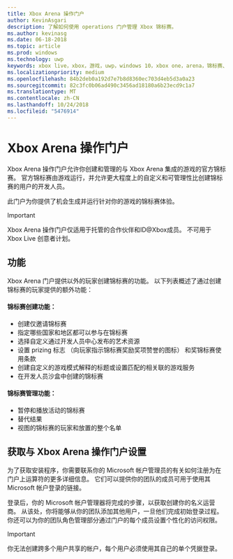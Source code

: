 ```yaml
---
title: Xbox Arena 操作门户
author: KevinAsgari
description: 了解如何使用 operations 门户管理 Xbox 锦标赛。
ms.author: kevinasg
ms.date: 06-18-2018
ms.topic: article
ms.prod: windows
ms.technology: uwp
keywords: xbox live，xbox，游戏，uwp，windows 10，xbox one，arena，锦标赛、 操作，门户
ms.localizationpriority: medium
ms.openlocfilehash: 84b2deb0a192d7e7b8d8360ec703d4eb5d3a0a23
ms.sourcegitcommit: 82c3fc0b06ad490c3456ad18180a6b23ecd9c1a7
ms.translationtype: MT
ms.contentlocale: zh-CN
ms.lasthandoff: 10/24/2018
ms.locfileid: "5476914"
---
```

# <a name="xbox-arena-operations-portal"></a>Xbox Arena 操作门户



Xbox Arena 操作门户允许你创建和管理的与 Xbox Arena 集成的游戏的官方锦标赛。 官方锦标赛由游戏运行，并允许更大程度上的自定义和可管理性比创建锦标赛的用户的开发人员。

此门户为你提供了机会生成并运行针对你的游戏的锦标赛体验。

> [!IMPORTANT]  
> Xbox Arena 操作门户仅适用于托管的合作伙伴和ID@Xbox成员。 不可用于 Xbox Live 创意者计划。

## <a name="features"></a>功能

Xbox Arena 门户提供以外的玩家创建锦标赛的功能。 以下列表概述了通过创建锦标赛的玩家提供的额外功能：

#### <a name="tournament-creation-features"></a>锦标赛创建功能：

* 创建仅邀请锦标赛
* 指定哪些国家和地区都可以参与在锦标赛
* 选择自定义通过开发人员中心发布的艺术资源
* 设置 prizing 标志 （向玩家指示锦标赛奖励奖项赞誉的图标） 和奖锦标赛使用条款
* 创建自定义的游戏模式解释的标题或设置匹配的相关联的游戏服务
* 在开发人员沙盒中创建的锦标赛

#### <a name="tournament-management-features"></a>锦标赛管理功能：

* 暂停和播放活动的锦标赛
* 替代结果
* 视图的锦标赛的玩家和放置的整个名单

## <a name="get-setup-with-the-xbox-arena-operations-portal"></a>获取与 Xbox Arena 操作门户设置

为了获取安装程序，你需要联系你的 Microsoft 帐户管理员的有关如何注册为在门户上运算符的更多详细信息。 它们可以提供你的团队的成员可用于使用其 Microsoft 帐户登录的链接。

登录后，你的 Microsoft 帐户管理器将完成的步骤，以获取创建你的名义运营商。 从该处，你将能够从你的团队添加其他用户，一旦他们完成初始登录过程。 你还可以为你的团队角色管理部分通过门户的每个成员设置个性化的访问权限。

> [!IMPORTANT]  
> 你无法创建跨多个用户共享的帐户，每个用户必须使用其自己的单个凭据登录。
